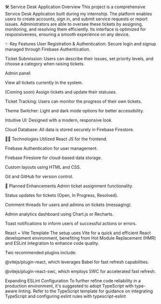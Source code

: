 🛠️ Service Desk Application Overview
This project is a comprehensive Service Desk Application built during my internship. The platform enables users to create accounts, sign in, and submit service requests or report issues. Administrators are able to oversee these tickets by assigning, monitoring, and resolving them efficiently. Its interface is optimized for responsiveness, ensuring a smooth experience on any device.

✨ Key Features
User Registration & Authentication: Secure login and signup managed through Firebase Authentication.

Ticket Submission: Users can describe their issues, set priority levels, and choose a category when raising tickets.

Admin panel:

View all tickets currently in the system.

(Coming soon) Assign tickets and update their statuses.

Ticket Tracking: Users can monitor the progress of their own tickets.

Theme Switcher: Light and dark mode options for better accessibility.

Intuitive UI: Designed with a modern, responsive look.

Cloud Database: All data is stored securely in Firebase Firestore.

🧑‍💻 Technologies Utilized
React JS for the frontend.

Firebase Authentication for user management.

Firebase Firestore for cloud-based data storage.

Custom layouts using HTML and CSS.

Git and GitHub for version control.

📌 Planned Enhancements
Admin ticket assignment functionality.

Status updates for tickets (Open, In Progress, Resolved).

Comment threads for users and admins on tickets (messaging).

Admin analytics dashboard using Chart.js or Recharts.

Toast notifications to inform users of successful actions or errors.

React + Vite Template
The setup uses Vite for a quick and efficient React development environment, benefiting from Hot Module Replacement (HMR) and ESLint integration to enhance code quality.

Two recommended plugins include:

@vitejs/plugin-react, which leverages Babel for fast refresh capabilities.

@vitejs/plugin-react-swc, which employs SWC for accelerated fast refresh.

Expanding ESLint Configuration
To further refine code reliability in a production environment, it's suggested to adopt TypeScript with type-aware linting. Refer to the TypeScript template for guidance on integrating TypeScript and configuring eslint rules with typescript-eslint
